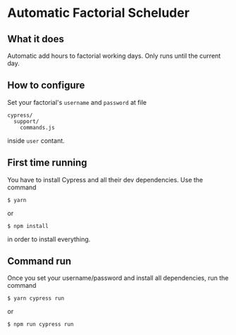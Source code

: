 # Automatic Factorial Scheluder

## What it does

Automatic add hours to factorial working days. Only runs until the current day.

## How to configure

Set your factorial's `username` and `password` at file

```
cypress/
  support/
    commands.js
```

inside `user` contant.

## First time running

You have to install Cypress and all their dev dependencies. Use the command

`$ yarn`

or

`$ npm install`

in order to install everything.

## Command run

Once you set your username/password and install all dependencies, run the command

`$ yarn cypress run`

or

`$ npm run cypress run`

